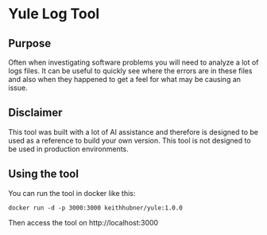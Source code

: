 # Yule Log Tool

## Purpose

Often when investigating software problems you will need to analyze a lot of logs files. It can be useful to quickly see where the errors are in these files and also when they happened to get a feel for what may be causing an issue. 

## Disclaimer

This tool was built with a lot of AI assistance and therefore is designed to be used as a reference to build your own version. This tool is not designed to be used in production environments. 

## Using the tool

You can run the tool in docker like this:

```
docker run -d -p 3000:3000 keithhubner/yule:1.0.0
```

Then access the tool on http://localhost:3000

